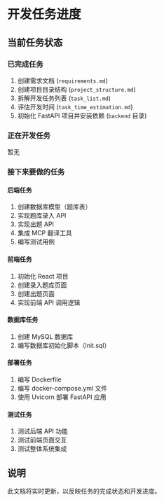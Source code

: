 # 开发任务进度

## 当前任务状态
### 已完成任务
1. 创建需求文档 (`requirements.md`)
2. 创建项目目录结构 (`project_structure.md`)
3. 拆解开发任务列表 (`task_list.md`)
4. 评估开发时间 (`task_time_estimation.md`)
5. 初始化 FastAPI 项目并安装依赖 (`backend` 目录)

### 正在开发任务
暂无

### 接下来要做的任务
#### 后端任务
1. 创建数据库模型（题库表）
2. 实现题库录入 API
3. 实现出题 API
4. 集成 MCP 翻译工具
5. 编写测试用例

#### 前端任务
1. 初始化 React 项目
2. 创建录入题库页面
3. 创建出题页面
4. 实现前端 API 调用逻辑

#### 数据库任务
1. 创建 MySQL 数据库
2. 编写数据库初始化脚本（init.sql）

#### 部署任务
1. 编写 Dockerfile
2. 编写 docker-compose.yml 文件
3. 使用 Uvicorn 部署 FastAPI 应用

#### 测试任务
1. 测试后端 API 功能
2. 测试前端页面交互
3. 测试整体系统集成

## 说明
此文档将实时更新，以反映任务的完成状态和开发进度。
